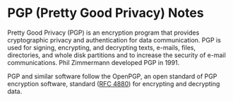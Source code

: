 # PGP (Pretty Good Privacy) Notes

Pretty Good Privacy (PGP) is an encryption program that provides cryptographic privacy and authentication for data communication. PGP is used for signing, encrypting, and decrypting texts, e-mails, files, directories, and whole disk partitions and to increase the security of e-mail communications. Phil Zimmermann developed PGP in 1991.

PGP and similar software follow the OpenPGP, an open standard of PGP encryption software, standard ([RFC 4880](https://tools.ietf.org/html/rfc4880)) for encrypting and decrypting data.
